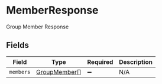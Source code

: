 # MemberResponse

Group Member Response


## Fields

| Field                                               | Type                                                | Required                                            | Description                                         |
| --------------------------------------------------- | --------------------------------------------------- | --------------------------------------------------- | --------------------------------------------------- |
| `members`                                           | [GroupMember](../../models/shared/groupmember.md)[] | :heavy_minus_sign:                                  | N/A                                                 |